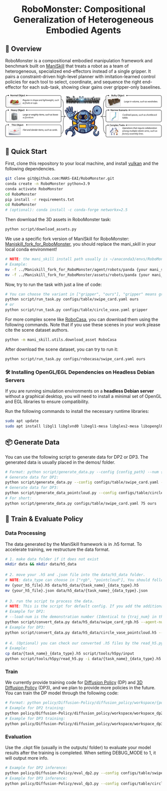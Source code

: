 <div align="center">
<h1>RoboMonster: Compositional Generalization of Heterogeneous Embodied Agents</h1>

<!-- <a href="https://arxiv.org/abs/2503.16408"><img src="https://img.shields.io/badge/arxiv-2503.16408-b31b1b" alt="arXiv"></a>
<a href="https://your_project_page_here"><img src="https://img.shields.io/badge/Project_Page-green" alt="Project Page"></a>
<a href='https://huggingface.co/datasets/...'><img src='https://img.shields.io/badge/%F0%9F%A4%97%20Hugging%20Face-Datasets-blue'></a> -->

</div>

## 🧠 Overview
RoboMonster is a compositional embodied manipulation framework and benchmark built on [ManiSkill](https://www.maniskill.ai/) that treats a robot as a team of heterogeneous, specialized end-effectors instead of a single gripper. It pairs a constraint-driven high-level planner with imitation-learned control policies for each tool to select, coordinate, and sequence the right end-effector for each sub-task, showing clear gains over gripper-only baselines.

<div align="center">
  <img src="./Imges/motivation.png" width="950"/>
</div>

## 🚀 Quick Start
First, clone this repository to your local machine, and install [vulkan](https://maniskill.readthedocs.io/en/latest/user_guide/getting_started/installation.html#vulkan) and the following dependencies.
```bash
git clone git@github.com:MARS-EAI/RoboMonster.git
conda create -n RoboMonster python=3.9
conda activate RoboMonster
cd RoboMonster
pip install -r requirements.txt
cd RoboMonster
# (optional): conda install -c conda-forge networkx=2.5
```
Then download the 3D assets in RoboMonster task:
```bash
python script/download_assets.py 
```
We use a specific fork version of ManiSkill for RoboMonster: [Maniskill_fork_for_RoboMonster](./Maniskill_fork_for_RoboMonster/), you should replace the mani_skill in your local conda environment!
```bash
# NOTE: the mani_skill install path usually is ~/anaconda3/envs/RoboMonster/lib/python3.9/site-packages/mani_skill/ folder
# Example:
mv -f ../Maniskill_fork_for_RoboMonster/agent/robots/panda {your mani_skill install path}/agent/robots/
mv -f ../Maniskill_fork_for_RoboMonster/assets/robots/panda {your mani_skill install path}/assets/robots/
```
Now, try to run the task with just a line of code:
```bash
# You can choose the variant in ["gripper", "ours"], "gripper" means gripper-only and "ours" means heterogeneous multi-end effectors, for example:
python script/run_task.py configs/table/swipe_card.yaml ours
# or
python script/run_task.py configs/table/circle_vase.yaml gripper
```
For more complex scene like [RoboCasa](https://github.com/robocasa/robocasa), you can download them using the following commands. Note that if you use these scenes in your work please cite the scene dataset authors.
```bash
python -m mani_skill.utils.download_asset RoboCasa
```
After download the scene dataset, you can try to run it:
```bash
python script/run_task.py configs/robocasa/swipe_card.yaml ours
```
### 🛠 Installing OpenGL/EGL Dependencies on Headless Debian Servers

If you are running simulation environments on a **headless Debian server** without a graphical desktop, you will need to install a minimal set of OpenGL and EGL libraries to ensure compatibility.

Run the following commands to install the necessary runtime libraries:

```bash
sudo apt update
sudo apt install libgl1 libglvnd0 libegl1-mesa libgles2-mesa libopengl0
```

## 📦 Generate Data
You can use the following script to generate data for DP2 or DP3. The generated data is usually placed in the demos/ folder.
```bash
# Format: python script/generate_data.py --config {config_path} --num {traj_num} --variant {gripper-only or heterogeneous agent(ours)} [--save-video]
# Generate data for DP2:
python script/generate_data.py --config configs/table/swipe_card.yaml --num 75 --variant ours --save-video
# Generate data for DP3:
python script/generate_data_pointcloud.py --config configs/table/circle_vase.yaml --num 150 --variant gripper --save-video
# For short:
python script/generate_data.py configs/table/swipe_card.yaml 75 ours
```
## 🧪 Train & Evaluate Policy
### Data Processing
The data generated by the ManiSkill framework is in .h5 format. To accelerate training, we restructure the data format.

```bash
# 1. make data folder if it does not exist
mkdir data && mkdir data/h5_data

# 2. move your .h5 and .json file into the data/h5_data folder.
# NOTE: data_type can choose in ["rgb", "pointcloud"], You should follow the naming convention to avoid issues in later scripts.
mv {your_h5_file}.h5 data/h5_data/{task_name}_{data_type}.h5
mv {your_h5_file}.json data/h5_data/{task_name}_{data_type}.json

# 3. run the script to process the data.
# NOTE: This is the script for default config. If you add the additional camera in config yaml, modify the script to adapt the data.
# Example for DP2:
# --load-num is the demonstration number (Identical to {traj_num} in the data generation command.)
python script/convert_data.py data/h5_data/swipe_card_rgb.h5 --agent-num 2 --modality image --load-num 75
# Example for DP3:
python script/convert_data.py data/h5_data/circle_vase_pointcloud.h5 --agent-num 1 --modality pointcloud --load-num 150

# 4. (Optional) you can check our converted .h5 files by the read_h5.py in script/tools/h5py/ folder.
# Example:
cp data/{task_name}_{data_type}.h5 script/tools/h5py/input
python script/tools/h5py/read_h5.py -i data/{task_name}_{data_type}.h5
```

### Train
We currently provide training code for [Diffusion Policy](https://arxiv.org/pdf/2303.04137) (DP) and [3D Diffusion Policy](https://arxiv.org/pdf/2403.03954) (DP3), and we plan to provide more policies in the future.
You can train the DP model through the following code:
```bash
# Format: python policy/Diffusion-Policy/diffusion_policy/workspace/{policy_workspace} --config-name={policy} task={task_config}
# Example for DP2 training:
python policy/Diffusion-Policy/diffusion_policy/workspace/workspace_dp2.py --config-name=dp2 task=2a_swipe_card_2d
# Example for DP3 training:
python policy/Diffusion-Policy/diffusion_policy/workspace/workspace_dp3.py --config-name=dp3 task=1a_circle_vase_3d
```
### Evaluation
Use the .ckpt file (usually in the outputs/ folder) to evaluate your model results after the training is completed. When setting DEBUG_MODE to 1, it will output more info.
```bash
# Example for DP2 inference:
python policy/Diffusion-Policy/eval_dp2.py --config configs/table/swipe_card.yaml --variant ours --ckpt {your_ckpt_path}
# Example for DP3 inference:
python policy/Diffusion-Policy/eval_dp3.py --config configs/table/circle_vase.yaml --variant gripper --ckpt {your_ckpt_path}
```
<!-- ## 🔗 Community & Contact
For any questions or research collaboration opportunities, please don't hesitate to reach out：yiranqin@link.cuhk.edu.cn, faceong02@gmail.com, akikaze@sjtu.edu.cn.

## 📚 BibTeX
```bibtex
@article{qin2025robofactory,
  title={RoboFactory: Exploring Embodied Agent Collaboration with Compositional Constraints},
  author={Qin, Yiran and Kang, Li and Song, Xiufeng and Yin, Zhenfei and Liu, Xiaohong and Liu, Xihui and Zhang, Ruimao and Bai, Lei},
  journal={arXiv preprint arXiv:2503.16408},
  year={2025}
} -->

